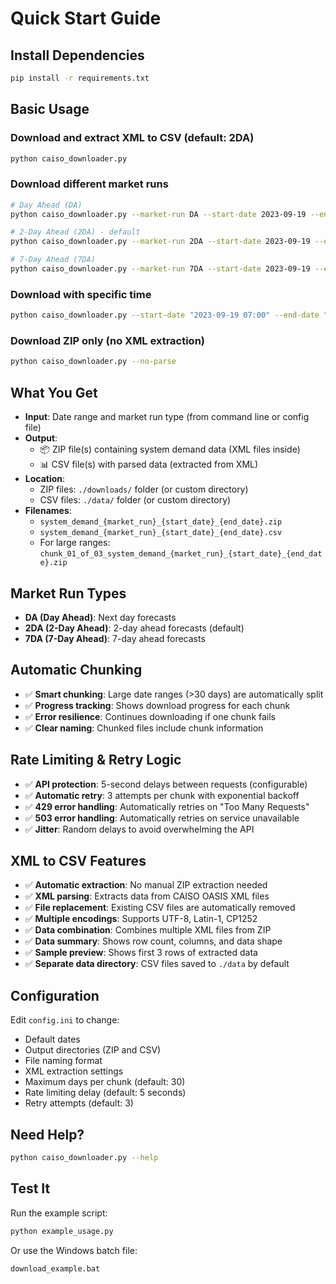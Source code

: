 # Quick Start Guide

## Install Dependencies
```bash
pip install -r requirements.txt
```

## Basic Usage

### Download and extract XML to CSV (default: 2DA)
```bash
python caiso_downloader.py
```

### Download different market runs
```bash
# Day Ahead (DA)
python caiso_downloader.py --market-run DA --start-date 2023-09-19 --end-date 2023-09-20

# 2-Day Ahead (2DA) - default
python caiso_downloader.py --market-run 2DA --start-date 2023-09-19 --end-date 2023-10-20

# 7-Day Ahead (7DA)
python caiso_downloader.py --market-run 7DA --start-date 2023-09-19 --end-date 2023-09-20
```

### Download with specific time
```bash
python caiso_downloader.py --start-date "2023-09-19 07:00" --end-date "2023-09-20 07:00"
```

### Download ZIP only (no XML extraction)
```bash
python caiso_downloader.py --no-parse
```

## What You Get

- **Input**: Date range and market run type (from command line or config file)
- **Output**: 
  - 📦 ZIP file(s) containing system demand data (XML files inside)
  - 📊 CSV file(s) with parsed data (extracted from XML)
- **Location**: 
  - ZIP files: `./downloads/` folder (or custom directory)
  - CSV files: `./data/` folder (or custom directory)
- **Filenames**: 
  - `system_demand_{market_run}_{start_date}_{end_date}.zip`
  - `system_demand_{market_run}_{start_date}_{end_date}.csv`
  - For large ranges: `chunk_01_of_03_system_demand_{market_run}_{start_date}_{end_date}.zip`

## Market Run Types

- **DA (Day Ahead)**: Next day forecasts
- **2DA (2-Day Ahead)**: 2-day ahead forecasts (default)
- **7DA (7-Day Ahead)**: 7-day ahead forecasts

## Automatic Chunking

- ✅ **Smart chunking**: Large date ranges (>30 days) are automatically split
- ✅ **Progress tracking**: Shows download progress for each chunk
- ✅ **Error resilience**: Continues downloading if one chunk fails
- ✅ **Clear naming**: Chunked files include chunk information

## Rate Limiting & Retry Logic

- ✅ **API protection**: 5-second delays between requests (configurable)
- ✅ **Automatic retry**: 3 attempts per chunk with exponential backoff
- ✅ **429 error handling**: Automatically retries on "Too Many Requests"
- ✅ **503 error handling**: Automatically retries on service unavailable
- ✅ **Jitter**: Random delays to avoid overwhelming the API

## XML to CSV Features

- ✅ **Automatic extraction**: No manual ZIP extraction needed
- ✅ **XML parsing**: Extracts data from CAISO OASIS XML files
- ✅ **File replacement**: Existing CSV files are automatically removed
- ✅ **Multiple encodings**: Supports UTF-8, Latin-1, CP1252
- ✅ **Data combination**: Combines multiple XML files from ZIP
- ✅ **Data summary**: Shows row count, columns, and data shape
- ✅ **Sample preview**: Shows first 3 rows of extracted data
- ✅ **Separate data directory**: CSV files saved to `./data` by default

## Configuration

Edit `config.ini` to change:
- Default dates
- Output directories (ZIP and CSV)
- File naming format
- XML extraction settings
- Maximum days per chunk (default: 30)
- Rate limiting delay (default: 5 seconds)
- Retry attempts (default: 3)

## Need Help?

```bash
python caiso_downloader.py --help
```

## Test It

Run the example script:
```bash
python example_usage.py
```

Or use the Windows batch file:
```bash
download_example.bat